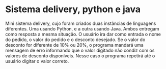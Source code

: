 # Sistema delivery, python e java
Mini sistema delivery, cujo foram criados duas instâncias de linguagens diferentes. Uma usando Python, e a outra usando Java. Ambos entregam como resposta a mesma situação. O usuário ira dar como entrada o nome do pedido, o valor do pedido e o desconto desejado.
Se o valor do desconto for diferente de 10% ou 20%, o programa mandará uma mensagem de erro informando que o valor digitado não condiz com os valores de desconto disponíveis. Nesse caso o programa repetirá até o usuário digitar o valor correto.